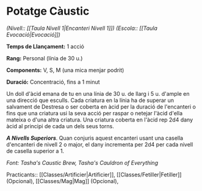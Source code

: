 # Potatge Càustic

*(Nivell:: [[Taula Nivell 1|Encanteri Nivell 1]]) (Escola:: [[Taula Evocació|Evocació]])*

**Temps de Llançament:** 1 acció

**Rang:** Personal (línia de 30 u.)

**Components:** V, S, M (una mica menjar podrit)

**Duració:** Concentració, fins a 1 minut

Un doll d'àcid emana de tu en una línia de 30 u. de llarg i 5 u. d'ample en una direcció que esculls. Cada criatura en la línia ha de superar un salvament de Destresa o ser coberta en àcid per la duració de l'encanteri o fins que una criatura usi la seva acció per raspar o netejar l'àcid d'ella mateixa o d'una altra criatura. Una criatura coberta en l'àcid rep 2d4 dany àcid al principi de cada un dels seus torns.

***A Nivells Superiors***. Quan conjuris aquest encanteri usant una casella d'encanteri de nivell 2 o major, el dany incrementa per 2d4 per cada nivell de casella superior a 1.


*Font: Tasha's Caustic Brew, Tasha's Cauldron of Everything*



Practicants:: [[Classes/Artificier|Artificier]], [[Classes/Fetiller|Fetiller]] (Opcional), [[Classes/Mag|Mag]] (Opcional),